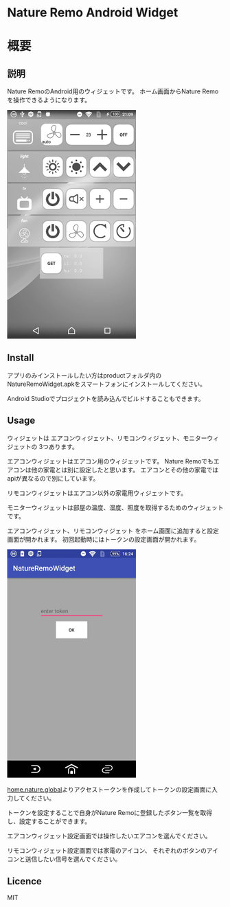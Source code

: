 Nature Remo Android Widget
====

# 概要

## 説明
Nature RemoのAndroid用のウィジェットです。
ホーム画面からNature Remoを操作できるようになります。

<img src="./images/demo.jpg" width="300">

## Install
アプリのみインストールしたい方はproductフォルダ内のNatureRemoWidget.apkをスマートフォンにインストールしてください。

Android Studioでプロジェクトを読み込んでビルドすることもできます。

## Usage

ウィジェットは
エアコンウィジェット、リモコンウィジェット、モニターウィジェットの
3つあります。

エアコンウィジェットはエアコン用のウィジェットです。
Nature Remoでもエアコンは他の家電とは別に設定したと思います。
エアコンとその他の家電ではapiが異なるので別にしています。

リモコンウィジェットはエアコン以外の家電用ウィジェットです。

モニターウィジェットは部屋の温度、湿度、照度を取得するためのウィジェットです。

エアコンウィジェット、リモコンウィジェット
をホーム画面に追加すると設定画面が開かれます。
初回起動時にはトークンの設定画面が開かれます。

<img src="./images/token_setting.jpg" width="300">

[home.nature.global](https://home.nature.global/)よりアクセストークンを作成してトークンの設定画面に入力してください。

トークンを設定することで自身がNature Remoに登録したボタン一覧を取得し、設定することができます。

エアコンウィジェット設定画面では操作したいエアコンを選んでください。

リモコンウィジェット設定画面では家電のアイコン、
それぞれのボタンのアイコンと送信したい信号を選んでください。

## Licence
MIT